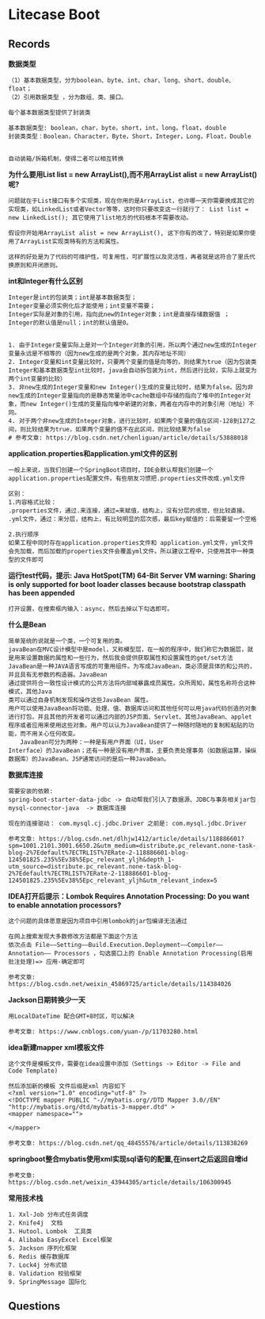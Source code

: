 # Litecase Boot

## Records

**数据类型**

```text
（1）基本数据类型，分为boolean、byte、int、char、long、short、double、float；
（2）引用数据类型 ，分为数组、类、接口。

每个基本数据类型提供了封装类

基本数据类型: boolean，char，byte，short，int，long，float，double
封装类类型：Boolean，Character，Byte，Short，Integer，Long，Float，Double


自动装箱/拆箱机制，使得二者可以相互转换
```

**为什么要用List list = new ArrayList(),而不用ArrayList alist = new ArrayList()呢?**

```text
问题就在于List接口有多个实现类，现在你用的是ArrayList，也许哪一天你需要换成其它的实现类，如LinkedList或者Vector等等，这时你只要改变这一行就行了： List list = new LinkedList(); 其它使用了list地方的代码根本不需要改动。

假设你开始用ArrayList alist = new ArrayList(), 这下你有的改了，特别是如果你使用了ArrayList实现类特有的方法和属性。

这样的好处是为了代码的可维护性，可复用性，可扩展性以及灵活性，再者就是这符合了里氏代换原则和开闭原则。
```

**int和Integer有什么区别**

```text
Integer是int的包装类；int是基本数据类型；
Integer变量必须实例化后才能使用；int变量不需要；
Integer实际是对象的引用，指向此new的Integer对象；int是直接存储数据值 ；
Integer的默认值是null；int的默认值是0。


1. 由于Integer变量实际上是对一个Integer对象的引用，所以两个通过new生成的Integer变量永远是不相等的（因为new生成的是两个对象，其内存地址不同）
2. Integer变量和int变量比较时，只要两个变量的值是向等的，则结果为true（因为包装类Integer和基本数据类型int比较时，java会自动拆包装为int，然后进行比较，实际上就变为两个int变量的比较）
3. 非new生成的Integer变量和new Integer()生成的变量比较时，结果为false。因为非new生成的Integer变量指向的是静态常量池中cache数组中存储的指向了堆中的Integer对象，而new Integer()生成的变量指向堆中新建的对象，两者在内存中的对象引用（地址）不同。
4. 对于两个非new生成的Integer对象，进行比较时，如果两个变量的值在区间-128到127之间，则比较结果为true，如果两个变量的值不在此区间，则比较结果为false
# 参考文章: https://blog.csdn.net/chenliguan/article/details/53888018
```

**application.properties和application.yml文件的区别**

```text
一般上来说，当我们创建一个SpringBoot项目时，IDE会默认帮我们创建一个application.properties配置文件。有些朋友习惯把.properties文件改成.yml文件

区别：
1.内容格式比较：
.properties文件，通过.来连接，通过=来赋值，结构上，没有分层的感觉，但比较直接。
.yml文件，通过：来分层，结构上，有比较明显的层次感，最后key赋值的：后需要留一个空格

2.执行顺序
如果工程中同时存在application.properties文件和 application.yml文件，yml文件会先加载，而后加载的properties文件会覆盖yml文件。所以建议工程中，只使用其中一种类型的文件即可
```

**运行test代码，提示: Java HotSpot(TM) 64-Bit Server VM warning: Sharing is only supported for boot loader classes
because bootstrap classpath has been appended**

```text
打开设置，在搜索框内输入：async，然后去掉以下勾选即可。
```

**什么是Bean**

```text
简单笼统的说就是一个类，一个可复用的类。
javaBean在MVC设计模型中是model，又称模型层，在一般的程序中，我们称它为数据层，就是用来设置数据的属性和一些行为，然后我会提供获取属性和设置属性的get/set方法JavaBean是一种JAVA语言写成的可重用组件。为写成JavaBean，类必须是具体的和公共的，并且具有无参数的构造器。JavaBean
通过提供符合一致性设计模式的公共方法将内部域暴露成员属性。众所周知，属性名称符合这种模式，其他Java
类可以通过自身机制发现和操作这些JavaBean 属性。　
用户可以使用JavaBean将功能、处理、值、数据库访问和其他任何可以用java代码创造的对象进行打包，并且其他的开发者可以通过内部的JSP页面、Servlet、其他JavaBean、applet程序或者应用来使用这些对象。用户可以认为JavaBean提供了一种随时随地的复制和粘贴的功能，而不用关心任何改变。
　　JavaBean可分为两种：一种是有用户界面（UI，User
Interface）的JavaBean；还有一种是没有用户界面，主要负责处理事务（如数据运算，操纵数据库）的JavaBean。JSP通常访问的是后一种JavaBean。
```

**数据库连接**

```text
需要安装的依赖:
spring-boot-starter-data-jdbc -> 自动帮我们引入了数据源、JDBC与事务相关jar包
mysql-connector-java  -> 数据库连接

现在的连接驱动： com.mysql.cj.jdbc.Driver 之前是: com.mysql.jdbc.Driver

参考文章: https://blog.csdn.net/dlhjw1412/article/details/118886601?spm=1001.2101.3001.6650.2&utm_medium=distribute.pc_relevant.none-task-blog-2%7Edefault%7ECTRLIST%7ERate-2-118886601-blog-124501825.235%5Ev38%5Epc_relevant_yljh&depth_1-utm_source=distribute.pc_relevant.none-task-blog-2%7Edefault%7ECTRLIST%7ERate-2-118886601-blog-124501825.235%5Ev38%5Epc_relevant_yljh&utm_relevant_index=5
```

**IDEA打开后提示：Lombok Requires Annotation Processing: Do you want to enable annotation processors?**

```text
这个问题的具体愿意是因为项目中引用lombok的jar包编译无法通过

在网上搜索发现大多数修改方法都是下面这个方法
依次点击 File——Setting——Build.Execution.Deployment——Compiler——Annotation—— Processors ，勾选窗口上的 Enable Annotation Processing(启用批注处理)=> 应用-确定即可

参考文章: https://blog.csdn.net/weixin_45869725/article/details/114384026
```

**Jackson日期转换少一天**

```text
用LocalDateTime 配合GMT+8时区，可以解决

参考文章: https://www.cnblogs.com/yuan-/p/11703280.html
```

**idea新建mapper xml模板文件**

```text
这个文件是模板文件，需要在idea设置中添加（Settings -> Editor -> File and Code Template)

然后添加新的模板 文件后缀是xml 内容如下
<?xml version="1.0" encoding="utf-8" ?>
<!DOCTYPE mapper PUBLIC "-//mybatis.org//DTD Mapper 3.0//EN" 
"http://mybatis.org/dtd/mybatis-3-mapper.dtd" >
<mapper namespace="">
    
</mapper>

参考文章: https://blog.csdn.net/qq_48455576/article/details/113838269
```

**springboot整合mybatis使用xml实现sql语句的配置,在insert之后返回自增id**

```text
参考文章: https://blog.csdn.net/weixin_43944305/article/details/106300945
```

**常用技术栈**

```text
1. Xxl-Job 分布式任务调度
2. Knife4j  文档
3. Hutool、Lombok  工具类
4. Alibaba EasyExcel Excel框架
5. Jackson 序列化框架
6. Redis 缓存数据库 
7. Lock4j 分布式锁 
8. Validation 校验框架
9. SpringMessage 国际化
```

## Questions

